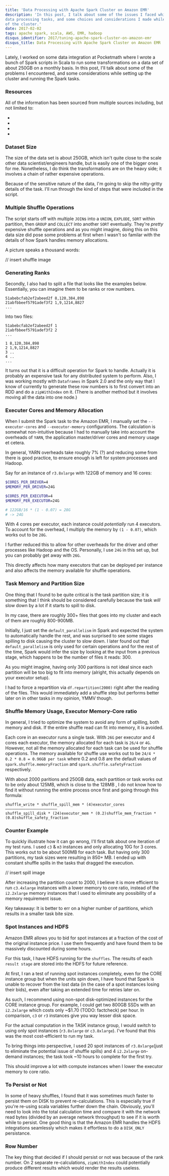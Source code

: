 ```yaml
---
title: 'Data Processing with Apache Spark Cluster on Amazon EMR'
description: 'In this post, I talk about some of the issues I faced while setting up a Spark cluster to run some
data processing tasks, and some choices and considerations I made while trying to tune the performance
of the cluster.'
date: 2017-02-02
tags: apache spark, scala, AWS, EMR, hadoop
disqus_identifier: 2017/tuning-apache-spark-cluster-on-amazon-emr
disqus_title: Data Processing with Apache Spark Cluster on Amazon EMR
---
```


Lately, I worked on some data integration at Pocketmath where I wrote a 
bunch of Spark scripts in Scala to run some transformations on a data set of about 
250GB on a monthly basis. In this post, I'll talk about some of the 
problems I encountered, and some considerations while setting up the cluster and running
the Spark tasks.

### Resources

All of the information has been sourced from multiple sources including, but not limited to:

- 
-
- 
- 

### Dataset Size

The size of the data set is about 250GB, which isn't quite close to the scale other data 
scientist/engineers handle, but is easily one of the bigger ones for me. Nonetheless, I do think the 
transformations are on the heavy side; it involves a chain of rather expensive operations. 

Because of the sensitive nature of the data, I'm going to skip the nitty-gritty details of the task.
I'll run through the kind of steps that were included in the script.

### Multiple Shuffle Operations

The script starts off with multiple `JOIN`s into a `UNION`, `EXPLODE`, `SORT` within partition, 
then `GROUP` and `COLLECT` into another `SORT` eventually. They're 
_pretty_ expensive shuffle operations and as you might imagine, doing this on this data size did
pose some problems at first when I wasn't so familar with the details of how Spark handles
memory allocations.

A picture speaks a thousand words:

// insert shuffle image

### Generating Ranks

Secondly, I also had to split a file that looks like the examples below. Essentially, you can imagine 
them to be ranks or row numbers. 

```csv
51abebcfab2ef2abeed2f 8,120,384,898 
21abfbbeef5791adef3f2 1,9,1214,8827 
...
```

Into two files:

```csv
51abebcfab2ef2abeed2f 1
21abfbbeef5791adef3f2 2
...
```

```csv
1 8,120,384,898 
2 1,9,1214,8827 
3 ..
4 ..
...
```

It turns out that it is a difficult operation for Spark to handle. Actually it is probably an expensive task for any
distributed system to perform. Also, I was working mostly with `Dataframes` in Spark 2.0 
and the only way that I know of currently to generate these row numbers is to first convert 
into an RDD and do a `zipWithIndex` on it. (There is another method but it involves moving all the data into one node.)

### Executer Cores and Memory Allocation

When I submit the Spark task to the Amazon EMR, I manually set the 
`--executor-cores` and `--executor-memory` configurations. The calculation is somewhat 
non-intuitive because I had to manually take into account the overheads of `YARN`, 
the application master/driver cores and memory usage et cetera.

In general, YARN overheads take roughly 7% (?) and reducing some from there is good practice, to ensure enough
is left for system processes and Hadoop.
  
Say for an instance of `r3.8xlarge` with 122GB of memory and 16 cores:

```bash
$CORES_PER_DRIVER=4
$MEMORY_PER_DRIVER=24G

$CORES_PER_EXECUTOR=4
$MEMORY_PER_EXECUTOR=24G

# 122GB/16 * (1 - 0.07) = 28G
# -> 24G
```


With 4 cores per executor, each instance could _potentially_ run 4 executors. To account for the overhead,
I multiply the memory by `(1 - 0.07)`, which works out to be `28G`. 

I further reduced this to allow for other overheads for the driver and other processes like Hadoop and the OS. 
Personally, I use `24G` in this set up, but you can probably get away with `26G`.

This directly affects how many executors that can be deployed per instance and also affects the
memory available for shuffle operations.

### Task Memory and Partition Size

One thing that I found to be quite critical is the task partition size; it is something that I think 
should be considered carefully because the task _will_ slow down by a lot if it starts to spill to disk.

In my case, there are roughly 300+ files that goes into my cluster and each of them are roughly 800-900MB.

Initially, I just set the `default_parallelism` in Spark and expected the system to automatically 
handle the rest, and was surprised to see some stages spilling to disk causing the cluster to slow down. 
I later found out that `default_parallelism` is only used for certain operations and for the rest of the time, 
Spark would infer the size by looking at the input from a previous stage, which happens to be the number of files
it reads: 300. 

As you might imagine, having only 300 paritions is not ideal since each partition will be too
big to fit into memory (alright, this actually depends on your executor setup).

I had to force a repartition via `df.repartition(2000)` right after the reading of the files. 
This would immediately add a shuffle step but performs better later on in other tasks in my opinion, YMMV though.

### Shuffle Memory Usage, Executor Memory-Core ratio

In general, I tried to optimize the system to avoid any form of spilling, both memory and disk. If
the entire shuffle read can fit into memory, it is avoided.

Each core in an executor runs a single task. With `26G` per executor and 4 cores each executor, the memory
allocated for each task is `26/4` or `4G`.  However, not all the memory allocated for each task can be used 
for shuffle operations. The memory available for shuffle use works out to be `24/4 * 0.2 * 0.8 = 0.96GB per task` where
0.2 and 0.8 are the default values of `spark.shuffle.memoryFraction` and `spark.shuffle.safetyFraction`
respectively.

With about 2000 paritions and 250GB data, each partition or task works out to be only about 125MB, which is close 
to the 128MB , I do not know how to find it without running the entire process once first and going through this formula:

```
shuffle_write * shuffle_spill_mem * (4)executor_cores
———————————————————————
shuffle_spill_disk * (24)executor_mem * (0.2)shuffle_mem_fraction * (0.8)shuffle_safety_fraction
```

### Counter Example

To quickly illustrate how it can go wrong, I'll first talk about one iteration of my test runs. 
I used `c3` & `m3` instances and only allocating 10G for 3 cores. This works out
to be about 500MB for each task. But having only 300 partitions, my task sizes were resulting in 850+ MB. I ended
up with constant shuffle spills in the tasks that dragged the execution.

// insert spill image

After increasing the partition count to 2000, I believe it is more efficient to run `c3.4xlarge`
instances with a lower memory to core ratio, instead of the `i2.2xlarge` memory instances that I used to
eliminate any possibility of a memory requirement issue.

Key takeaway: It is better to err on a higher number of partitions, which results in a smaller task bite size.

### Spot Instances and HDFS

Amazon EMR allows you to bid for spot instances at a fraction of the cost of the original instance
price. I use them frequently and have found them to be massively discounted during some hours.

For this task, I have HDFS running for the `shuffles`. The results of each `result stage`
are stored into the HDFS for future reference. 

At first, I ran a test of running spot instances completely, even for the CORE instance group 
but when the units spin down, I have found that Spark is unable to recover from the 
lost data (in the case of a spot instances losing their bids), even after taking an 
extended time for retries later on.

As such, I recommend using non-spot disk-optimized instances for the CORE instance group. For
example, I could get two 800GB SSDs with an `i2.2xlarge` which costs only ~$1.70 (TODO: factcheck) 
per hour. In comparison, `c3` or `r3` instances give you way lesser disk space.

For the actual computation in the TASK instance group, I would switch to using only 
spot instances (`r3.8xlarge` or `c3.8xlarge`). I've found that this was the most 
cost-efficient to run my task.

To bring things into perspective, I used 20 spot instances of `r3.8xlarge`(just to eliminate
the potential issue of shuffle spills) and 4 `i2.2xlarge` on-demand instances; 
the task took ~10 hours to complete for the first try.

This should improve a lot with compute instances when I lower the executor memory to core ratio.

### To Persist or Not

In some of heavy shuffles, I found that it was sometimes much faster to persist them on DISK to 
prevent re-calculations. This is especially true if you're re-using scala variables further
down the chain. Obviously, you'll need to look into the total calculation time and compare it with
the network read bytes (divided by an average network throughput) to see if it is worth while to
persist. One good thing is that the Amazon EMR handles the HDFS integrations seamlessly which makes
it effortless to do a `DISK_ONLY` persistance.

### Row Number

The key thing that decided if I should persist or not was because of the rank number. On 2
separate re-calculations, `zipWithIndex` could potentially produce different results which 
would render the results useless.

